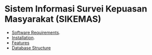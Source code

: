 # Sistem Informasi Survei Kepuasan Masyarakat (SIKEMAS)

+ [Software Requirements](Software-Requirements.md).
+ [Installation](Installation.md).
+ [Features](Features.md)
+ [Database Structure](Database-Structure.md)
